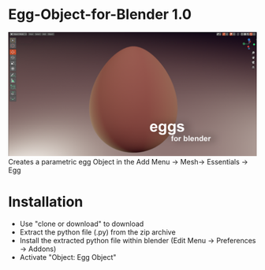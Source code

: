 # Egg-Object-for-Blender 1.0

<img src="images/eggsforblender.png">
Creates a parametric egg Object in the Add Menu -> Mesh-> Essentials -> Egg


# Installation

- Use "clone or download" to download 
- Extract the python file (.py) from the zip archive 
- Install the extracted python file within blender  (Edit Menu -> Preferences -> Addons)
- Activate "Object: Egg Object"
